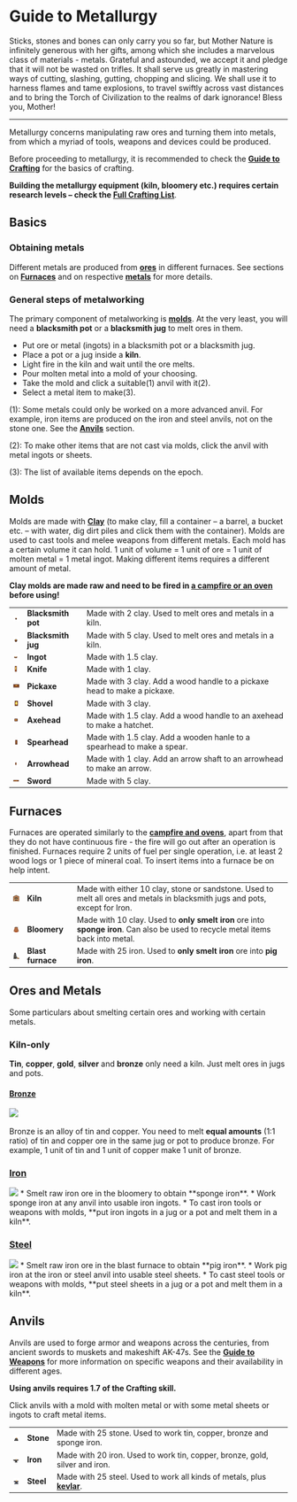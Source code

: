# Guide to Metallurgy

Sticks, stones and bones can only carry you so far, but Mother Nature is infinitely generous with her gifts, among which she includes a marvelous class of materials - metals. Grateful and astounded, we accept it and pledge that it will not be wasted on trifles.  It shall serve us greatly in mastering ways of cutting, slashing, gutting, chopping and slicing. We shall use it to harness flames and tame explosions, to travel swiftly across vast distances and to bring the Torch of Civilization to the realms of dark ignorance! Bless you, Mother!

<hr>

Metallurgy concerns manipulating raw ores and turning them into metals, from which a myriad of tools, weapons and devices could be produced.

Before proceeding to metallurgy, it is recommended to check the **[Guide to Crafting](Guide_to_Crafting)** for the basics of crafting.

**Building the metallurgy equipment (kiln, bloomery etc.) requires certain research levels – check the [Full Crafting List](Full_Crafting_List)**.

## Basics

### Obtaining metals

Different metals are produced from **[ores](Guide_to_Crafting#ores)** in different furnaces. See sections on **[Furnaces](#furnaces)** and on respective **[metals](#ores-and-metals)** for more details.

### General steps of metalworking

The primary component of metalworking is **[molds](#molds)**. At the very least, you will need a **blacksmith pot** or a **blacksmith jug** to melt ores in them.

* Put ore or metal (ingots) in a blacksmith pot or a blacksmith jug.
* Place a pot or a jug inside a **kiln**.
* Light fire in the kiln and wait until the ore melts.
* Pour molten metal into a mold of your choosing.
* Take the mold and click a suitable(1) anvil with it(2). 
* Select a metal item to make(3).

(1): Some metals could only be worked on a more advanced anvil. For example, iron items are produced on the iron and steel anvils, not on the stone one. See the **[Anvils](#anvils)** section.

(2): To make other items that are not cast via molds, click the anvil with metal ingots or sheets.

(3): The list of available items depends on the epoch.

## Molds

Molds are made with **[Clay](Full_Crafting_List#clay)** (to make clay, fill a container – a barrel, a bucket etc. – with water, dig dirt piles and click them with the container). Molds are used to cast tools and melee weapons from different metals. Each mold has a certain volume it can hold.  1 unit of volume = 1 unit of ore = 1 unit of molten metal = 1 metal ingot. Making different items requires a different amount of metal.

**Clay molds are made raw and need to be fired in [a campfire or an oven](Guide_to_Crafting#campfire-and-ovens) before using!**

<table>
<tbody>
<tr>
<td width="5%"><img src="assets/images/mold_blacksmith_pot_full.png"></td>
<td><b>Blacksmith pot</b></td>
<td>Made with 2 clay. Used to melt ores and metals in a kiln.</td>
</tr>
<tr>
<td><img src="assets/images/mold_blacksmith_jug_full.png"></td>
<td><b>Blacksmith jug</b></td>
<td>Made with 5 clay. Used to melt ores and metals in a kiln.</td>
</tr>
<tr>
<td><img src="assets/images/mold_ingot_full.png"></td>
<td><b>Ingot</b></td>
<td>Made with 1.5 clay.</td>
</tr>
<tr>
<td><img src="assets/images/mold_knife_full.png"></td>
<td><b>Knife</b></td>
<td>Made with 1 clay.</td>
</tr>
<tr>
<td><img src="assets/images/mold_pickaxe_full.png"></td>
<td><b>Pickaxe</b></td>
<td>Made with 3 clay. Add a wood handle to a pickaxe head to make a pickaxe.</td>
</tr>
<tr>
<td><img src="assets/images/mold_shovel_full.png"></td>
<td><b>Shovel</b></td>
<td>Made with 3 clay.</td>
</tr>
<tr>
<td><img src="assets/images/mold_axehead_full.png"></td>
<td><b>Axehead</b></td>
<td>Made with 1.5 clay. Add a wood handle to an axehead to make a hatchet.</td>
</tr>
<tr>
<td><img src="assets/images/mold_spearhead_full.png"></td>
<td><b>Spearhead</b></td>
<td>Made with 1.5 clay. Add a wooden hanle to a spearhead to make a spear.</td>
</tr>
<tr>
<td><img src="assets/images/mold_arrowhead_full.png"></td>
<td><b>Arrowhead</b></td>
<td>Made with 1 clay. Add an arrow shaft to an arrowhead to make an arrow.</td>
</tr>
<tr>
<td><img src="assets/images/mold_sword_full.png"></td>
<td><b>Sword</b></td>
<td>Made with 5 clay.</td>
</tr>
</tbody>
</table>

## Furnaces

Furnaces are operated similarly to the **[campfire and ovens](Guide_to_Crafting#campfire-and-ovens)**, apart from that they do not have continuous fire - the fire will go out after an operation is finished. Furnaces require 2 units of fuel per single operation, i.e. at least 2 wood logs or 1 piece of mineral coal. To insert items into a furnace be on help intent.


<table>
<tbody>
<tr>
<td width="5%"><img src="assets/images/kiln_clay.png"></td>
<td><b>Kiln</b></td>
<td>Made with either 10 clay, stone or sandstone. Used to melt all ores and metals in blacksmith jugs and pots, except for Iron.</td>
</tr>
<tr>
<td><img src="assets/images/bloomery.png"></td>
<td><b>Bloomery</b></td>
<td>Made with 10 clay. Used to <strong>only smelt iron</strong> ore into <strong>sponge iron</strong>. Can also be used to recycle metal items back into metal.</td>
</tr>
<tr>
<td><img src="assets/images/blast_furnace.png"></td>
<td><b>Blast furnace</b></td>
<td>Made with 25 iron. Used to <strong>only smelt iron</strong> ore into <strong>pig iron</strong>.</td>
</tr>
</tbody>
</table>


## Ores and Metals

Some particulars about smelting certain ores and working with certain metals.

### Kiln-only

**Tin**, **copper**, **gold**, **silver** and **bronze** only need a kiln. Just melt ores in jugs and pots.

#### [Bronze](Full_Crafting_List#bronze)
<img src="assets/images/sheet_bronze.png">

Bronze is an alloy of tin and copper. You need to melt **equal amounts**  (1:1 ratio) of tin and copper ore in the same jug or pot to produce bronze. For example, 1 unit of tin and 1 unit of copper make 1 unit of bronze.

### [Iron](Full_Crafting_List#iron)
<img src="assets/images/sheet_iron.png">
* Smelt raw iron ore in the bloomery to obtain **sponge iron**.
* Work sponge iron at any anvil into usable iron ingots.
* To cast iron tools or weapons with molds, **put iron ingots in a jug or a pot and melt them in a kiln**.

### [Steel](Full_Crafting_List#steel)
<img src="assets/images/sheet_steel.png">
* Smelt raw iron ore in the blast furnace to obtain **pig iron**.
* Work pig iron at the iron or steel anvil into usable steel sheets.
* To cast steel tools or weapons with molds, **put steel sheets in a jug or a pot and melt them in a kiln**.

## Anvils
Anvils are used to forge armor and weapons across the centuries, from ancient swords to muskets and makeshift AK-47s. See the **[Guide to Weapons](Guide_to_Weapons)** for more information on specific weapons and their availability in different ages.

**Using anvils requires 1.7 of the Crafting skill.**

Click anvils with a mold with molten metal or with some metal sheets or ingots to craft metal items.
<table>
<tbody>
<tr>
<td width="5%"><img src="assets/images/anvil_stone.png"></td>
<td><b>Stone</b></td>
<td>Made with 25 stone. Used to work tin, copper, bronze and sponge iron.</td>
</tr>
<tr>
<td><img src="assets/images/anvil_iron.png"></td>
<td><b>Iron</b></td>
<td>Made with 20 iron. Used to work tin, copper, bronze, gold, silver and iron.</td>
</tr>
<tr>
<td><img src="assets/images/anvil_steel.png"></td>
<td><b>Steel</b></td>
<td>Made with 25 steel. Used to work all kinds of metals, plus <b><a href="Guide_to_Crafting#acidic-bath">kevlar</a></b>.</td>
</tr>
</tbody>
</table>

